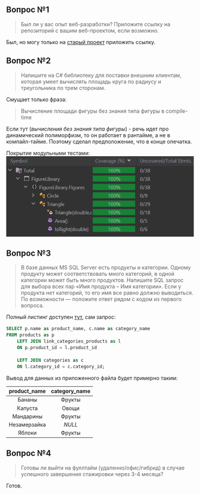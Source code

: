 ## Вопрос №1
> Был ли у вас опыт веб-разработки? Приложите ссылку на репозиторий с вашим веб-проектом, если возможно.

Был, но могу только на [старый проект](https://github.com/alexanderzot/DocumentClassifierTesting) приложить ссылку.

## Вопрос №2
> Напишите на C# библиотеку для поставки внешним клиентам, которая умеет вычислять площадь круга по радиусу и треугольника по трем сторонам.

Смущает только фраза:
> Вычисление площади фигуры без знания типа фигуры в compile-time

Если тут (*вычисления без знания типа фигуры*) - речь идет про динамический полиморфизм, то он работает в рантайме, а не в компайл-тайме.
Поэтому сделал предположение, что в конце опечатка.

Покрытие модульными тестами:
![Coverage](./images/coverage.png "Coverage")

## Вопрос №3
> В базе данных MS SQL Server есть продукты и категории. Одному продукту может соответствовать много категорий, в одной категории может быть много продуктов. Напишите SQL запрос для выбора всех пар «Имя продукта – Имя категории». Если у продукта нет категорий, то его имя все равно должно выводиться.
> По возможности — положите ответ рядом с кодом из первого вопроса.

Полный листинг доступен [тут](./query.sql), сам запрос:
```sql
SELECT p.name as product_name, c.name as category_name
FROM products as p
    LEFT JOIN link_categories_products as l
    ON p.product_id = l.product_id

    LEFT JOIN categories as c
    ON l.category_id = c.category_id;
```

Вывод для данных из приложенного файла будет примерно таким:

| product_name | category_name |
|:------------:|:-------------:|
|    Бананы    |    Фрукты     |
|   Капуста    |     Овощи     |
|  Мандарины   |    Фрукты     |
| Незамерзайка |    *NULL*     |
|    Яблоки    |    Фрукты     |

## Вопрос №4
> Готовы ли выйти на фуллтайм (удаленно/офис/гибрид) в случае успешного завершения стажировки через 3-4 месяца?
 
Готов.